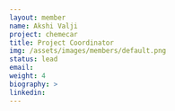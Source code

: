 ```yaml
---
layout: member
name: Akshi Valji
project: chemecar
title: Project Coordinator
img: /assets/images/members/default.png
status: lead
email:
weight: 4
biography: >
linkedin:
---
```

